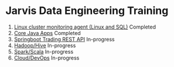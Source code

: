 # Jarvis Data Engineering Training
1. [Linux cluster monitoring agent (Linux and SQL)](./linux_sql) Completed
2. [Core Java Apps](./core_java) Completed
3. [Springboot Trading REST API](./springboot) In-progress
4. [Hadoop/Hive](./hadoop) In-progress
5. [Spark/Scala](./spark) In-progress
6. [Cloud/DevOps](./cloud_devops) In-progress
